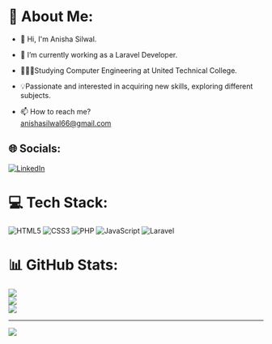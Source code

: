 # 💫 About Me:
- 👋 Hi, I'm Anisha Silwal.


- 🌱 I’m currently working as a Laravel Developer.


- 👩🏻‍💻Studying Computer Engineering at United Technical College.


- 💡Passionate and interested in acquiring new skills, exploring different subjects.
  

- 📫 How to reach me?<br> anishasilwal66@gmail.com 


## 🌐 Socials:
[![LinkedIn](https://img.shields.io/badge/LinkedIn-%230077B5.svg?logo=linkedin&logoColor=white)](https://linkedin.com/in/https://www.linkedin.com/in/anisha-silwal-3305b8293/) 

# 💻 Tech Stack:
![HTML5](https://img.shields.io/badge/html5-%23E34F26.svg?style=for-the-badge&logo=html5&logoColor=white) ![CSS3](https://img.shields.io/badge/css3-%231572B6.svg?style=for-the-badge&logo=css3&logoColor=white) ![PHP](https://img.shields.io/badge/php-3670A0?style=for-the-badge&logo=php&logoColor=ffdd54) ![JavaScript](https://img.shields.io/badge/javascript-%23323330.svg?style=for-the-badge&logo=javascript&logoColor=%23F7DF1E) ![Laravel](https://img.shields.io/badge/laravel-%23323330.svg?style=for-the-badge&logo=laravel&logoColor=%23FF0000)
# 📊 GitHub Stats:
![](https://github-readme-stats.vercel.app/api?username=anishasilwal&theme=dark&hide_border=false&include_all_commits=false&count_private=false)<br/>
![](https://github-readme-streak-stats.herokuapp.com/?user=anishasilwal&theme=dark&hide_border=false)<br/>
![](https://github-readme-stats.vercel.app/api/top-langs/?username=anishasilwal&theme=dark&hide_border=false&include_all_commits=false&count_private=false&layout=compact)

---
[![](https://visitcount.itsvg.in/api?id=anishasilwal&icon=0&color=0)](https://visitcount.itsvg.in)


